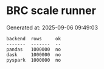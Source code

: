 # BRC scale runner

Generated at: 2025-09-06 09:49:03

```text
backend  rows     ok
-------  -------  --
pandas   1000000  no
dask     1000000  no
pyspark  1000000  no
```
